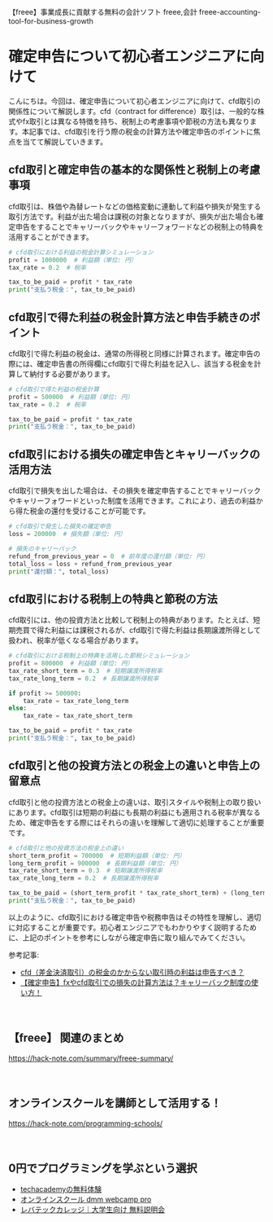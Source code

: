 【freee】事業成長に貢献する無料の会計ソフト
freee,会計
freee-accounting-tool-for-business-growth

# 確定申告について初心者エンジニアに向けて

こんにちは。今回は、確定申告について初心者エンジニアに向けて、cfd取引の関係性について解説します。cfd（contract for difference）取引は、一般的な株式やfx取引とは異なる特徴を持ち、税制上の考慮事項や節税の方法も異なります。本記事では、cfd取引を行う際の税金の計算方法や確定申告のポイントに焦点を当てて解説していきます。

## cfd取引と確定申告の基本的な関係性と税制上の考慮事項

cfd取引は、株価や為替レートなどの価格変動に連動して利益や損失が発生する取引方法です。利益が出た場合は課税の対象となりますが、損失が出た場合も確定申告をすることでキャリーバックやキャリーフォワードなどの税制上の特典を活用することができます。

```python
# cfd取引における利益の税金計算シミュレーション
profit = 1000000  # 利益額（単位: 円）
tax_rate = 0.2  # 税率

tax_to_be_paid = profit * tax_rate
print("支払う税金：", tax_to_be_paid)
```

## cfd取引で得た利益の税金計算方法と申告手続きのポイント

cfd取引で得た利益の税金は、通常の所得税と同様に計算されます。確定申告の際には、確定申告書の所得欄にcfd取引で得た利益を記入し、該当する税金を計算して納付する必要があります。

```python
# cfd取引で得た利益の税金計算
profit = 500000  # 利益額（単位: 円）
tax_rate = 0.2  # 税率

tax_to_be_paid = profit * tax_rate
print("支払う税金：", tax_to_be_paid)
```

## cfd取引における損失の確定申告とキャリーバックの活用方法

cfd取引で損失を出した場合は、その損失を確定申告することでキャリーバックやキャリーフォワードといった制度を活用できます。これにより、過去の利益から得た税金の還付を受けることが可能です。

```python
# cfd取引で発生した損失の確定申告
loss = 200000  # 損失額（単位: 円）

# 損失のキャリーバック
refund_from_previous_year = 0  # 前年度の還付額（単位: 円）
total_loss = loss + refund_from_previous_year
print("還付額：", total_loss)
```

## cfd取引における税制上の特典と節税の方法

cfd取引には、他の投資方法と比較して税制上の特典があります。たとえば、短期売買で得た利益には課税されるが、cfd取引で得た利益は長期譲渡所得として扱われ、税率が低くなる場合があります。

```python
# cfd取引における税制上の特典を活用した節税シミュレーション
profit = 800000  # 利益額（単位: 円）
tax_rate_short_term = 0.3  # 短期譲渡所得税率
tax_rate_long_term = 0.2  # 長期譲渡所得税率

if profit >= 500000:
    tax_rate = tax_rate_long_term
else:
    tax_rate = tax_rate_short_term

tax_to_be_paid = profit * tax_rate
print("支払う税金：", tax_to_be_paid)
```

## cfd取引と他の投資方法との税金上の違いと申告上の留意点

cfd取引と他の投資方法との税金上の違いは、取引スタイルや税制上の取り扱いにあります。cfd取引は短期の利益にも長期の利益にも適用される税率が異なるため、確定申告をする際にはそれらの違いを理解して適切に処理することが重要です。

```python
# cfd取引と他の投資方法の税金上の違い
short_term_profit = 700000  # 短期利益額（単位: 円）
long_term_profit = 900000  # 長期利益額（単位: 円）
tax_rate_short_term = 0.3  # 短期譲渡所得税率
tax_rate_long_term = 0.2  # 長期譲渡所得税率

tax_to_be_paid = (short_term_profit * tax_rate_short_term) + (long_term_profit * tax_rate_long_term)
print("支払う税金：", tax_to_be_paid)
```

以上のように、cfd取引における確定申告や税務申告はその特性を理解し、適切に対応することが重要です。初心者エンジニアでもわかりやすく説明するために、上記のポイントを参考にしながら確定申告に取り組んでみてください。

参考記事:
- [cfd（差金決済取引）の税金のかからない取引時の利益は申告すべき？](https://www.taxfile.jp/52965.html)
- [【確定申告】fxやcfd取引での損失の計算方法は？キャリーバック制度の使い方！](https://toushin-cafe.com/tax-return/carry-back/)

　

## 【freee】 関連のまとめ
https://hack-note.com/summary/freee-summary/

　

## オンラインスクールを講師として活用する！
https://hack-note.com/programming-schools/

　

## 0円でプログラミングを学ぶという選択
- [techacademyの無料体験](//af.moshimo.com/af/c/click?a_id=2612475&amp;p_id=1555&amp;pc_id=2816&amp;pl_id=22706&amp;url=https%3a%2f%2ftechacademy.jp%2fhtmlcss-trial%3futm_source%3dmoshimo%26utm_medium%3daffiliate%26utm_campaign%3dtextad)
- [オンラインスクール dmm webcamp pro](//af.moshimo.com/af/c/click?a_id=2612482&amp;p_id=1363&amp;pc_id=2297&amp;pl_id=39999&amp;guid=on)
- [レバテックカレッジ｜大学生向け 無料説明会](//af.moshimo.com/af/c/click?a_id=4071793&p_id=3198&pc_id=7488&pl_id=41848)

